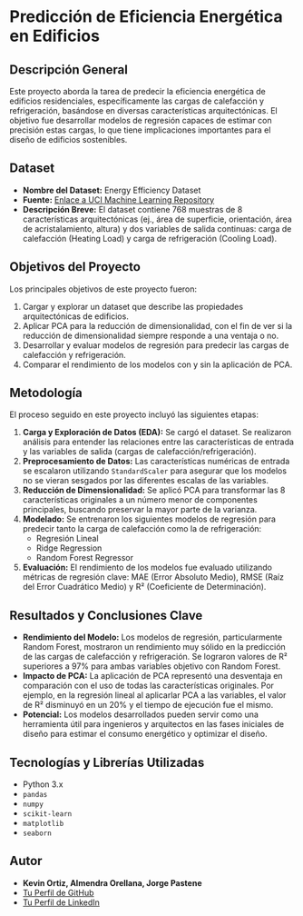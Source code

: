 # Predicción de Eficiencia Energética en Edificios

## Descripción General

Este proyecto aborda la tarea de predecir la eficiencia energética de edificios residenciales, específicamente las cargas de calefacción y refrigeración, basándose en diversas características arquitectónicas. El objetivo fue desarrollar modelos de regresión capaces de estimar con precisión estas cargas, lo que tiene implicaciones importantes para el diseño de edificios sostenibles.

## Dataset

* **Nombre del Dataset:** Energy Efficiency Dataset
* **Fuente:** [Enlace a UCI Machine Learning Repository](https://archive.ics.uci.edu/dataset/242/energy+efficiency)
* **Descripción Breve:** El dataset contiene 768 muestras de 8 características arquitectónicas (ej., área de superficie, orientación, área de acristalamiento, altura) y dos variables de salida continuas: carga de calefacción (Heating Load) y carga de refrigeración (Cooling Load).

## Objetivos del Proyecto

Los principales objetivos de este proyecto fueron:

1.  Cargar y explorar un dataset que describe las propiedades arquitectónicas de edificios.
2.  Aplicar PCA para la reducción de dimensionalidad, con el fin de ver si la reducción de dimensionalidad siempre responde a una ventaja o no.
3.  Desarrollar y evaluar modelos de regresión para predecir las cargas de calefacción y refrigeración.
4.  Comparar el rendimiento de los modelos con y sin la aplicación de PCA.

## Metodología

El proceso seguido en este proyecto incluyó las siguientes etapas:

1.  **Carga y Exploración de Datos (EDA):** Se cargó el dataset. Se realizaron análisis para entender las relaciones entre las características de entrada y las variables de salida (cargas de calefacción/refrigeración).
2.  **Preprocesamiento de Datos:** Las características numéricas de entrada se escalaron utilizando `StandardScaler` para asegurar que los modelos no se vieran sesgados por las diferentes escalas de las variables.
3.  **Reducción de Dimensionalidad:** Se aplicó PCA para transformar las 8 características originales a un número menor de componentes principales, buscando preservar la mayor parte de la varianza.
4.  **Modelado:** Se entrenaron los siguientes modelos de regresión para predecir tanto la carga de calefacción como la de refrigeración:
    * Regresión Lineal
    * Ridge Regression
    * Random Forest Regressor
5.  **Evaluación:** El rendimiento de los modelos fue evaluado utilizando métricas de regresión clave: MAE (Error Absoluto Medio), RMSE (Raíz del Error Cuadrático Medio) y R² (Coeficiente de Determinación).

## Resultados y Conclusiones Clave

* **Rendimiento del Modelo:** Los modelos de regresión, particularmente Random Forest, mostraron un rendimiento muy sólido en la predicción de las cargas de calefacción y refrigeración. Se lograron valores de R² superiores a 97% para ambas variables objetivo con Random Forest.
* **Impacto de PCA:** La aplicación de PCA representó una desventaja en comparación con el uso de todas las características originales. Por ejemplo, en la regresión lineal al aplicarlar PCA a las variables, el valor de R² disminuyó en un 20% y el tiempo de ejecución fue el mismo.
* **Potencial:** Los modelos desarrollados pueden servir como una herramienta útil para ingenieros y arquitectos en las fases iniciales de diseño para estimar el consumo energético y optimizar el diseño.

## Tecnologías y Librerías Utilizadas

* Python 3.x
* `pandas`
* `numpy`
* `scikit-learn`
* `matplotlib`
* `seaborn`

## Autor

* **Kevin Ortiz, Almendra Orellana, Jorge Pastene**
* [Tu Perfil de GitHub](https://github.com/Kevin2558)
* [Tu Perfil de LinkedIn](https://www.linkedin.com/in/kevin-ortiz-collao-16376a275/)
